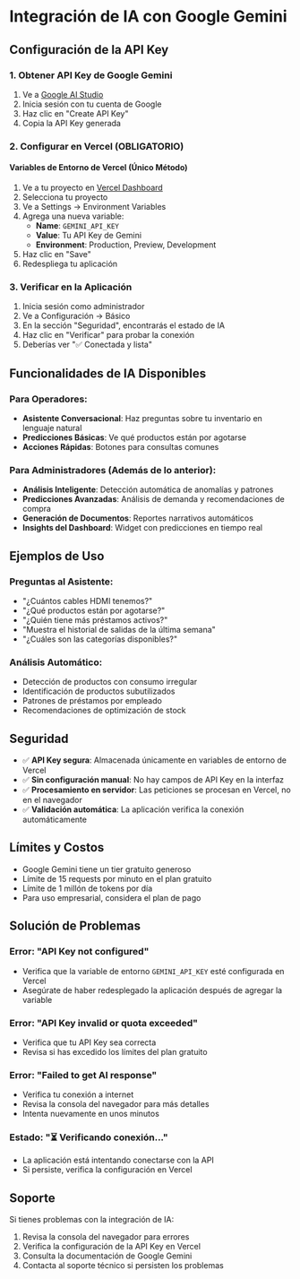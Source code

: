 # Integración de IA con Google Gemini

## Configuración de la API Key

### 1. Obtener API Key de Google Gemini

1. Ve a [Google AI Studio](https://makersuite.google.com/app/apikey)
2. Inicia sesión con tu cuenta de Google
3. Haz clic en "Create API Key"
4. Copia la API Key generada

### 2. Configurar en Vercel (OBLIGATORIO)

#### Variables de Entorno de Vercel (Único Método)

1. Ve a tu proyecto en [Vercel Dashboard](https://vercel.com/dashboard)
2. Selecciona tu proyecto
3. Ve a Settings → Environment Variables
4. Agrega una nueva variable:
   - **Name**: `GEMINI_API_KEY`
   - **Value**: Tu API Key de Gemini
   - **Environment**: Production, Preview, Development
5. Haz clic en "Save"
6. Redespliega tu aplicación

### 3. Verificar en la Aplicación

1. Inicia sesión como administrador
2. Ve a Configuración → Básico
3. En la sección "Seguridad", encontrarás el estado de IA
4. Haz clic en "Verificar" para probar la conexión
5. Deberías ver "✅ Conectada y lista"

## Funcionalidades de IA Disponibles

### Para Operadores:
- **Asistente Conversacional**: Haz preguntas sobre tu inventario en lenguaje natural
- **Predicciones Básicas**: Ve qué productos están por agotarse
- **Acciones Rápidas**: Botones para consultas comunes

### Para Administradores (Además de lo anterior):
- **Análisis Inteligente**: Detección automática de anomalías y patrones
- **Predicciones Avanzadas**: Análisis de demanda y recomendaciones de compra
- **Generación de Documentos**: Reportes narrativos automáticos
- **Insights del Dashboard**: Widget con predicciones en tiempo real

## Ejemplos de Uso

### Preguntas al Asistente:
- "¿Cuántos cables HDMI tenemos?"
- "¿Qué productos están por agotarse?"
- "¿Quién tiene más préstamos activos?"
- "Muestra el historial de salidas de la última semana"
- "¿Cuáles son las categorías disponibles?"

### Análisis Automático:
- Detección de productos con consumo irregular
- Identificación de productos subutilizados
- Patrones de préstamos por empleado
- Recomendaciones de optimización de stock

## Seguridad

- ✅ **API Key segura**: Almacenada únicamente en variables de entorno de Vercel
- ✅ **Sin configuración manual**: No hay campos de API Key en la interfaz
- ✅ **Procesamiento en servidor**: Las peticiones se procesan en Vercel, no en el navegador
- ✅ **Validación automática**: La aplicación verifica la conexión automáticamente

## Límites y Costos

- Google Gemini tiene un tier gratuito generoso
- Límite de 15 requests por minuto en el plan gratuito
- Límite de 1 millón de tokens por día
- Para uso empresarial, considera el plan de pago

## Solución de Problemas

### Error: "API Key not configured"
- Verifica que la variable de entorno `GEMINI_API_KEY` esté configurada en Vercel
- Asegúrate de haber redesplegado la aplicación después de agregar la variable

### Error: "API Key invalid or quota exceeded"
- Verifica que tu API Key sea correcta
- Revisa si has excedido los límites del plan gratuito

### Error: "Failed to get AI response"
- Verifica tu conexión a internet
- Revisa la consola del navegador para más detalles
- Intenta nuevamente en unos minutos

### Estado: "⏳ Verificando conexión..."
- La aplicación está intentando conectarse con la API
- Si persiste, verifica la configuración en Vercel

## Soporte

Si tienes problemas con la integración de IA:
1. Revisa la consola del navegador para errores
2. Verifica la configuración de la API Key en Vercel
3. Consulta la documentación de Google Gemini
4. Contacta al soporte técnico si persisten los problemas